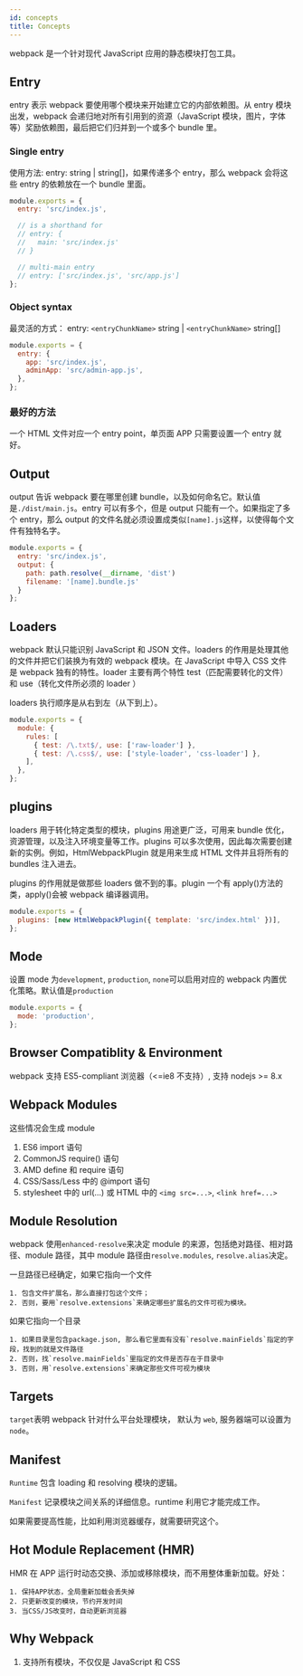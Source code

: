 ```yaml
---
id: concepts
title: Concepts
---
```


webpack 是一个针对现代 JavaScript 应用的静态模块打包工具。

## Entry

entry 表示 webpack 要使用哪个模块来开始建立它的内部依赖图。从 entry 模块出发，webpack 会递归地对所有引用到的资源（JavaScript 模块，图片，字体等）奖励依赖图，最后把它们归并到一个或多个 bundle 里。

### Single entry

使用方法: entry: string | string[]，如果传递多个 entry，那么 webpack 会将这些 entry 的依赖放在一个 bundle 里面。

```javascript
module.exports = {
  entry: 'src/index.js',

  // is a shorthand for
  // entry: {
  //   main: 'src/index.js'
  // }

  // multi-main entry
  // entry: ['src/index.js', 'src/app.js']
};
```

### Object syntax

最灵活的方式： entry: `<entryChunkName>` string | `<entryChunkName>` string[]

```javascript
module.exports = {
  entry: {
    app: 'src/index.js',
    adminApp: 'src/admin-app.js',
  },
};
```

### 最好的方法

一个 HTML 文件对应一个 entry point，单页面 APP 只需要设置一个 entry 就好。

## Output

output 告诉 webpack 要在哪里创建 bundle，以及如何命名它。默认值是`./dist/main.js`。entry 可以有多个，但是 output 只能有一个。如果指定了多个 entry，那么 output 的文件名就必须设置成类似`[name].js`这样，以使得每个文件有独特名字。

```javascript
module.exports = {
  entry: 'src/index.js',
  output: {
    path: path.resolve(__dirname, 'dist')
    filename: '[name].bundle.js'
  }
};
```

## Loaders

webpack 默认只能识别 JavaScript 和 JSON 文件。loaders 的作用是处理其他的文件并把它们装换为有效的 webpack 模块。在 JavaScript 中导入 CSS 文件是 webpack 独有的特性。loader 主要有两个特性 test（匹配需要转化的文件）和 use（转化文件所必须的 loader ）

loaders 执行顺序是从右到左（从下到上）。

```javascript
module.exports = {
  module: {
    rules: [
      { test: /\.txt$/, use: ['raw-loader'] },
      { test: /\.css$/, use: ['style-loader', 'css-loader'] },
    ],
  },
};
```

## plugins

loaders 用于转化特定类型的模块，plugins 用途更广泛，可用来 bundle 优化，资源管理，以及注入环境变量等工作。plugins 可以多次使用，因此每次需要创建新的实例。例如，HtmlWebpackPlugin 就是用来生成 HTML 文件并且将所有的 bundles 注入进去。

plugins 的作用就是做那些 loaders 做不到的事。plugin 一个有 apply()方法的类，apply()会被 webpack 编译器调用。

```javascript
module.exports = {
  plugins: [new HtmlWebpackPlugin({ template: 'src/index.html' })],
};
```

## Mode

设置 mode 为`development`, `production`, `none`可以启用对应的 webpack 内置优化策略。默认值是`production`

```javascript
module.exports = {
  mode: 'production',
};
```

## Browser Compatiblity & Environment

webpack 支持 ES5-compliant 浏览器（<=ie8 不支持）, 支持 nodejs >= 8.x

## Webpack Modules

这些情况会生成 module

1. ES6 import 语句
2. CommonJS require() 语句
3. AMD define 和 require 语句
4. CSS/Sass/Less 中的 @import 语句
5. stylesheet 中的 url(...) 或 HTML 中的 `<img src=...>`, `<link href=...>`

## Module Resolution

webpack 使用`enhanced-resolve`来决定 module 的来源，包括绝对路径、相对路径、module 路径，其中 module 路径由`resolve.modules`, `resolve.alias`决定。

一旦路径已经确定，如果它指向一个文件

    1. 包含文件扩展名，那么直接打包这个文件；
    2. 否则，要用`resolve.extensions`来确定哪些扩展名的文件可视为模块。

如果它指向一个目录

    1. 如果目录里包含package.json, 那么看它里面有没有`resolve.mainFields`指定的字段，找到的就是文件路径
    2. 否则，找`resolve.mainFields`里指定的文件是否存在于目录中
    3. 否则，用`resolve.extensions`来确定那些文件可视为模块

## Targets

`target`表明 webpack 针对什么平台处理模块， 默认为 `web`, 服务器端可以设置为 `node`。

## Manifest

`Runtime` 包含 loading 和 resolving 模块的逻辑。

`Manifest` 记录模块之间关系的详细信息。runtime 利用它才能完成工作。

如果需要提高性能，比如利用浏览器缓存，就需要研究这个。

## Hot Module Replacement (HMR)

HMR 在 APP 运行时动态交换、添加或移除模块，而不用整体重新加载。好处：

    1. 保持APP状态，全局重新加载会丢失掉
    2. 只更新改变的模块，节约开发时间
    3. 当CSS/JS改变时，自动更新浏览器

## Why Webpack

1. 支持所有模块，不仅仅是 JavaScript 和 CSS
